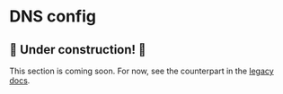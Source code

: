 # DNS config

## 🚧 Under construction! 🚧

This section is coming soon. For now, see the counterpart in the [legacy docs][1].

<!-- @TODO VFS-7218 missing chapter -->

<!-- references -->

[1]: https://onedata.org/#/home/documentation/stable/doc/administering_onedata/onezone_tutorial[dns-records-setup-for-subdomain-delegation].html
